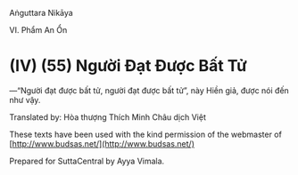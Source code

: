  

Aṅguttara Nikāya

VI. Phẩm An Ổn

# (IV) (55) Người Ðạt Ðược Bất Tử

—“Người đạt được bất tử, người đạt được bất tử”, này Hiền giả, được nói đến như vậy.

Translated by: Hòa thượng Thích Minh Châu dịch Việt

These texts have been used with the kind permission of the webmaster of [http://www.budsas.net/](http://www.budsas.net/)

Prepared for SuttaCentral by Ayya Vimala.